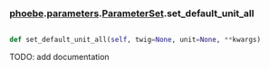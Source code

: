 ### [phoebe](phoebe.md).[parameters](parameters.md).[ParameterSet](ParameterSet.md).set_default_unit_all

```py

def set_default_unit_all(self, twig=None, unit=None, **kwargs)

```



TODO: add documentation


